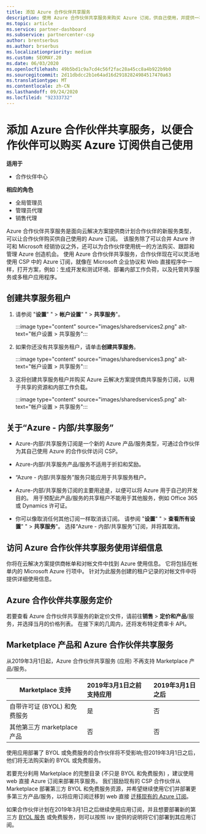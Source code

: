 ```yaml
---
title: 添加 Azure 合作伙伴共享服务
description: 使用 Azure 合作伙伴共享服务来购买 Azure 订阅，供自己使用，并提供一种统一的方法来购买、跟踪和管理 Azure。
ms.topic: article
ms.service: partner-dashboard
ms.subservice: partnercenter-csp
author: brentserbus
ms.author: brserbus
ms.localizationpriority: medium
ms.custom: SEOMAY.20
ms.date: 06/03/2020
ms.openlocfilehash: 49b5bd1c9a7cd4c56f2fac28a45cc8a4b922b9b0
ms.sourcegitcommit: 2d11dbdcc2b1e64ad16d29182824984517470a63
ms.translationtype: MT
ms.contentlocale: zh-CN
ms.lasthandoff: 09/24/2020
ms.locfileid: "92333732"
---
```

# <a name="add-azure-partner-shared-services-so-partners-can-buy-azure-subscriptions-for-their-own-use"></a>添加 Azure 合作伙伴共享服务，以便合作伙伴可以购买 Azure 订阅供自己使用

**适用于**

- 合作伙伴中心
 
**相应的角色**

- 全局管理员
- 管理员代理
- 销售代理

Azure 合作伙伴共享服务是面向云解决方案提供商计划合作伙伴的新服务类型，可以让合作伙伴购买供自己使用的 Azure 订阅。  该服务除了可以合并 Azure 许可和 Microsoft 经销协议之外，还可以为合作伙伴使用统一的方法购买、跟踪和管理 Azure 创造机会。 使用 Azure 合作伙伴共享服务，合作伙伴现在可以灵活地使用 CSP 中的 Azure 订阅，就像在 Microsoft 企业协议和 Web 直接程序中一样，打开方案，例如：生成开发和测试环境、部署内部工作负荷，以及托管共享服务或多租户应用程序。  

## <a name="create-the-shared-services-tenant"></a>创建共享服务租户

1. 请参阅 "**设置**" "  >  **帐户设置**" "  >  **共享服务**"。

   :::image type="content" source="images/sharedservices2.png" alt-text="帐户设置 > 共享服务":::

2. 如果你还没有共享服务租户，请单击**创建共享服务**。

   :::image type="content" source="images/sharedservices3.png" alt-text="帐户设置 > 共享服务":::

3. 这将创建共享服务租户并购买 Azure 云解决方案提供商共享服务订阅，以用于共享的资源和内部工作负载。

   :::image type="content" source="images/sharedservices5.png" alt-text="帐户设置 > 共享服务":::

## <a name="about-the-azure--internalshared-services-offer"></a>关于“Azure - 内部/共享服务”

- Azure-内部/共享服务订阅是一个新的 Azure 产品/服务类型，可通过合作伙伴为其自己使用 Azure 的合作伙伴访问 CSP。

- Azure-内部/共享服务产品/服务不适用于折扣和奖励。

- “Azure - 内部/共享服务”服务只能应用于共享服务租户。

- Azure-内部/共享服务订阅的主要用途是，以便可以将 Azure 用于自己的开发目的。 用于预配此产品/服务的共享租户不能用于其他服务，例如 Office 365 或 Dynamics 许可证。

- 你可以像取消任何其他订阅一样取消该订阅。 请参阅 "**设置**" "  >  **查看所有设置**" "  >  **共享服务**"。 选择“Azure - 内部/共享服务”订阅，并将其取消。

## <a name="accessing-azure-partner-shared-services-consumption-details"></a>访问 Azure 合作伙伴共享服务使用详细信息

你将在云解决方案提供商帐单和对帐文件中找到 Azure 使用信息。 它将包括在帐单内的 Microsoft Azure 行项中。 针对为此服务创建的租户记录的对帐文件中将提供详细使用信息。

## <a name="azure-partner-shared-services-pricing"></a>Azure 合作伙伴共享服务定价

若要查看 Azure 合作伙伴共享服务的新定价文件，请前往**销售**  >  **定价和产品**/服务，并选择当月的价格列表。 在接下来的几周内，还将发布特定费率卡 API。

## <a name="marketplace-offers-and-azure-partner-shared-services"></a>Marketplace 产品和 Azure 合作伙伴共享服务

从2019年3月1日起，Azure 合作伙伴共享服务 (应用) 不再支持 Marketplace 产品/服务。

|**Marketplace 支持**   |**2019年3月1日之前支持应用**|**2019年3月1日之后**|
|---------------------------|:----------------------------|:-------------------|
|自带许可证 (BYOL) 和免费服务   | 是   | 否|
|其他第三方 marketplace 产品   | 否   |否|

使用应用部署了 BYOL 或免费服务的合作伙伴将不受影响;但2019年3月1日之后，他们将无法购买新的 BYOL 或免费服务。

若要充分利用 Marketplace 的完整目录 (不只是 BYOL 和免费服务) ，建议使用 web 直接 Azure 订阅来部署共享服务。  我们鼓励现有的 CSP 合作伙伴从 Marketplace 部署第三方 BYOL 和免费服务资源，并希望继续使用它们并部署更多第三方产品/服务，以将应用订阅迁移到 web 直接 [迁移现有的 Azure 订阅](/azure/cloud-solution-provider/migration/migration#migrating-existing-azure-subscriptions)。

如果合作伙伴计划在2019年3月1日之后继续使用应用订阅，并且想要部署新的第三方 [BYOL 服务](https://azuremarketplace.microsoft.com/marketplace/apps?filters=byol) 或免费服务，则可以按照 isv 提供的说明将它们部署到其应用订阅。